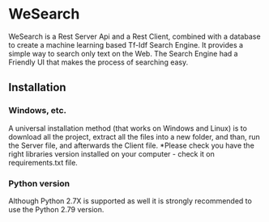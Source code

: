 # WeSearch
WeSearch is a Rest Server Api and a Rest Client, combined with a database to create a machine learning based Tf-Idf Search Engine. It provides a simple way to search only text on the Web. The Search Engine had a Friendly UI that makes the process of searching easy.
## Installation ##

### Windows, etc. ###
A universal installation method (that works on Windows and Linux) is to download all the project, extract all the files into a new folder, and than, run the Server file, and afterwards the Client file.
*Please check you have the right libraries version installed on your computer - check it on requirements.txt file.
### Python version ###
Although Python 2.7X is supported as well it is strongly recommended to use the Python 2.79 version.
